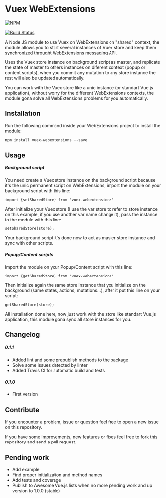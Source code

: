 # Vuex WebExtensions
[![NPM](https://nodei.co/npm/vuex-webextensions.png)](https://npmjs.org/package/vuex-webextensions)

[![Build Status](https://travis-ci.org/MitsuhaKitsune/vuex-webextensions.svg?branch=master)](https://travis-ci.org/MitsuhaKitsune/vuex-webextensions)

A Node.JS module to use Vuex on WebExtensions on "shared" context, the module allows you to start several instances of Vuex store and keep them synchronized throught WebExtensions messaging API.

Uses the Vuex store instance on background script as master, and replicate the state of master to others instances on diferent context (popup or content scripts), when you commit any mutation to any store instance the rest will also be updated automatically.

You can work with the Vuex store like a unic instance (or standart Vue.js application), without worry for the different WebExtensions contexts, the module gona solve all WebExtensions problems for you automatically.

## Installation
Run the following command inside your WebExtensions project to install the module:

``npm install vuex-webextensions --save``

## Usage

##### Background script

You need create a Vuex store instance on the background script because it's the unic permanent script on WebExtensions, import the module on your background script with this line:

``import {setSharedStore} from 'vuex-webextensions'``

After initialize your Vuex store (I use the var store to refer to store instance on this example, if you use another var name change it), pass the instance to the module with this line:

``setSharedStore(store);``

Your background script it's done now to act as master store instance and sync with other scripts.

##### Popup/Content scripts

Import the module on your Popup/Content script with this line:

``import {getSharedStore} from 'vuex-webextensions'``

Then initialize again the same store instance that you initialize on the background (same states, actions, mutations...), after it put this line on your script:

``getSharedStore(store);``

All installation done here, now just work with the store like standart Vue.js application, this module gona sync all store instances for you.

## Changelog

##### 0.1.1
* Added lint and some prepublish methods to the package
* Solve some issues detected by linter
* Added Travis CI for automatic build and tests

##### 0.1.0
* First version

## Contribute

If you encounter a problem, issue or question feel free to open a new issue on this repository.

If you have some improvements, new features or fixes feel free to fork this repository and send a pull request.

## Pending work

* Add example
* Find proper initialization and method names
* Add tests and coverage
* Publish to Awesome Vue.js lists when no more pending work and up version to 1.0.0 (stable)

